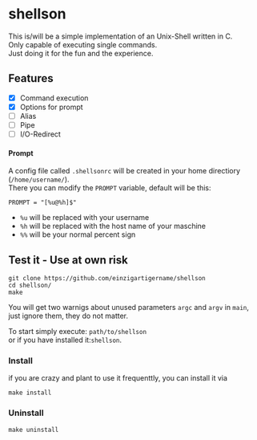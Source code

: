 # shellson
This is/will be a simple implementation of an Unix-Shell written in C.\
Only capable of executing single commands.\
Just doing it for the fun and the experience.
## Features
- [x] Command execution
- [x] Options for prompt
- [ ] Alias
- [ ] Pipe
- [ ] I/O-Redirect

#### Prompt
A config file called `.shellsonrc` will be created in your home directiory (`/home/username/`).\
There you can modify the `PROMPT` variable, default will be this:
```
PROMPT = "[%u@%h]$"
```
* `%u` will be replaced with your username
* `%h` will be replaced with the host name of your maschine
* `%%` will be your normal percent sign

## Test it - Use at own risk
```
git clone https://github.com/einzigartigername/shellson
cd shellson/
make
```
You will get two warnigs about unused parameters `argc` and `argv` in `main`, just ignore them, they do not matter.

To start simply execute: `path/to/shellson`\
or if you have installed it:`shellson`.
### Install
if you are crazy and plant to use it frequenttly, you can install it via
```
make install
```

### Uninstall
```
make uninstall
```
